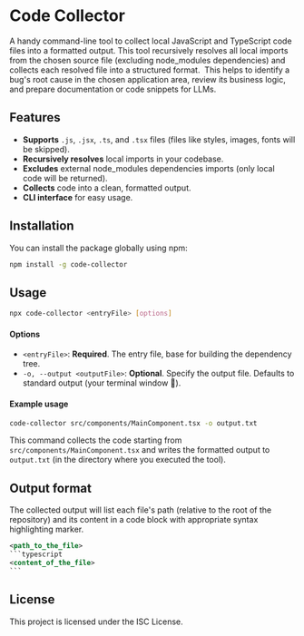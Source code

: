 # Code Collector
A handy command-line tool to collect local JavaScript and TypeScript code files into a formatted output. This tool recursively resolves all local imports from the chosen source file (excluding node_modules dependencies) and collects each resolved file into a structured format. 
This helps to identify a bug's root cause in the chosen application area, review its business logic, and prepare documentation or code snippets for LLMs.

## Features

- **Supports** `.js`, `.jsx`, `.ts`, and `.tsx` files (files like styles, images, fonts will be skipped).
- **Recursively resolves** local imports in your codebase.
- **Excludes** external node_modules dependencies imports (only local code will be returned).
- **Collects** code into a clean, formatted output.
- **CLI interface** for easy usage.

## Installation

You can install the package globally using npm:

```bash
npm install -g code-collector
```

## Usage

```bash
npx code-collector <entryFile> [options]
```

#### Options

- `<entryFile>`: **Required**. The entry file, base for building the dependency tree.
- `-o, --output <outputFile>`: **Optional**. Specify the output file. Defaults to standard output (your terminal window 👀).

#### Example usage

```bash
code-collector src/components/MainComponent.tsx -o output.txt
```

This command collects the code starting from `src/components/MainComponent.tsx` and writes the formatted output to `output.txt` (in the directory where you executed the tool).


## Output format

The collected output will list each file's path (relative to the root of the repository) and its content in a code block with appropriate syntax highlighting marker.

````xml
<path_to_the_file>
```typescript
<content_of_the_file>
```
````

## License
This project is licensed under the ISC License.